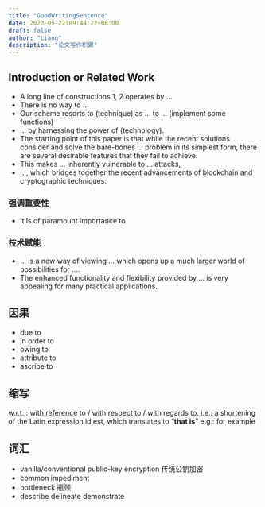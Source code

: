 ```yaml
---
title: "GoodWritingSentence"
date: 2023-05-22T09:44:22+08:00
draft: false
author: "Liang"
description: "论文写作积累"
---
```


## Introduction or Related Work

- A long line of constructions 1, 2 operates by ...
- There is no way to ...
- Our scheme resorts to (technique) as ... to ... (implement some functions)
- ... by harnessing the power of (technology).
- The starting point of this paper is that while the recent solutions consider and solve the bare-bones ... problem in its simplest form, there are several desirable features that they fail to achieve.
- This makes ... inherently vulnerable to ... attacks,
- ..., which bridges together the recent advancements of blockchain and cryptographic techniques.
### 强调重要性 
- it is of paramount importance to
### 技术赋能
- ... is a new way of viewing ... which opens up a much larger world of possibilities for ....
- The enhanced functionality and flexibility provided by ... is very appealing for many practical applications.

## 因果
- due to
- in order to
- owing to
- attribute to
- ascribe to


## 缩写
w.r.t. : with reference to / with respect to / with regards to.
i.e.: a shortening of the Latin expression id est, which translates to “**that is**”
e.g.: for example

## 词汇
- vanilla/conventional public-key encryption 传统公钥加密
- common impediment 
- bottleneck    瓶颈
- describe  delineate   demonstrate  